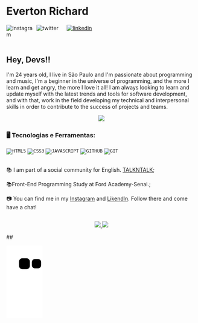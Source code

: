 

</br>
</br>

<div dsplay="inline-block">
 
 <h1 align="left">Everton Richard</h1>
  <a href="https://www.instagram.com/isttommy/">
    <img align="left" width="80px" src="https://i.ibb.co/qkGSp1D/instagram.png" alt="instagram" style="vertical-align:top;">
  </a> 
 
  <a href="https://br.linkedin.com/in/everton-richard-349a2b254?trk=people-guest_people_search-card">
    <img width="80px" src="https://i.ibb.co/RyZx12b/linkedin.png" alt="linkedin" style="vertical-align:top;">
  </a>
  <img align="left" width="80px" src="https://i.ibb.co/ZcFHDpv/twitter.png" alt="twitter" style="vertical-align:top;">
  </a>
</div>
 
 </br>
 </br>
 
 ## Hey, Devs!!

I'm 24 years old, I live in São Paulo and I'm passionate about programming and music, I'm a beginner in the universe of programming, and the more I learn and get angry, the more I love it all! I am always looking to learn and update myself with the latest trends and tools for software development, and with that, work in the field developing my technical and interpersonal skills in order to contribute to the success of projects and teams.
 

<p align="center">
  <img src="https://super.abril.com.br/wp-content/uploads/2016/09/super_imggato_digitando_0.gif" width="350">
</p>


### 🖥️ Tecnologias e Ferramentas: 
<code><img width="40px" src="https://cdn.jsdelivr.net/gh/devicons/devicon/icons/html5/html5-original-wordmark.svg" title = "HTML5"/></code>
<code><img width="40px" src="https://cdn.jsdelivr.net/gh/devicons/devicon/icons/css3/css3-original-wordmark.svg" title = "CSS3"/></code>
<code><img width="40px" src="https://cdn.jsdelivr.net/gh/devicons/devicon/icons/javascript/javascript-original.svg" title = "JAVASCRIPT"/></code>
<code><img width="40px" src="https://cdn.jsdelivr.net/gh/devicons/devicon/icons/github/github-original.svg" title = "GITHUB"/></code>
<code><img width="40px" src="https://cdn.jsdelivr.net/gh/devicons/devicon/icons/git/git-original.svg" title = "GIT"/></code>
</br>
</br>


<p align="left">📚 I am part of a social community for English. <a href="https://uk.linkedin.com/company/talktalk">TALKNTALK</a>;</p>
<p align="left">📚Front-End Programming Study at Ford Academy-Senai.;</p>
<p align="left">📷 You can find me in my <a href="https://www.instagram.com/isttommy">Instagram</a> and <a href="https://br.linkedin.com/in/everton-richard-349a2b254?trk=people-guest_people_search-card">Likendln</a>. Follow there and come have a chat!</p>

##
<p align="center">
<a href="https://github.com/evertonrichard">
  <img height="180em" src="https://github-readme-stats-eight-theta.vercel.app/api?username=evertonrichard&show_icons=true&theme=algolia&include_all_commits=true&count_private=true"/>
  <img height="180em" src="https://github-readme-stats-eight-theta.vercel.app/api/top-langs/?username=evertonrichard&layout=compact&langs_count=8&theme=algolia"/>
</a>
</p>
##

![minhoca](https://raw.githubusercontent.com/rick-png/rick-png/output/github-contribution-grid-snake.svg)
